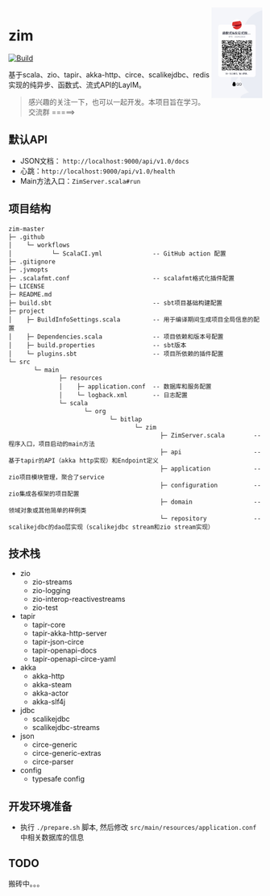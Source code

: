 <img align="right" width="20%" height="10%" src="./qq_group.JPG" alt="https://dreamylost.cn">

# zim
[![Build](https://github.com/bitlap/zim/actions/workflows/ScalaCI.yml/badge.svg?branch=master)](https://github.com/bitlap/zim/actions/workflows/ScalaCI.yml)

基于scala、zio、tapir、akka-http、circe、scalikejdbc、redis实现的纯异步、函数式、流式API的LayIM。

> 感兴趣的关注一下，也可以一起开发。本项目旨在学习。  交流群 =====>

## 默认API 

- JSON文档： `http://localhost:9000/api/v1.0/docs`
- 心跳：`http://localhost:9000/api/v1.0/health`
- Main方法入口：`ZimServer.scala#run`

## 项目结构

```
zim-master
├─ .github
│    └─ workflows   
│           └─ ScalaCI.yml              -- GitHub action 配置
├─ .gitignore
├─ .jvmopts
├─ .scalafmt.conf                       -- scalafmt格式化插件配置
├─ LICENSE
├─ README.md
├─ build.sbt                            -- sbt项目基础构建配置
├─ project
│    ├─ BuildInfoSettings.scala         -- 用于编译期间生成项目全局信息的配置
│    ├─ Dependencies.scala              -- 项目依赖和版本号配置
│    ├─ build.properties                -- sbt版本
│    └─ plugins.sbt                     -- 项目所依赖的插件配置
└─ src
       └─ main
              ├─ resources
              │    ├─ application.conf  -- 数据库和服务配置
              │    └─ logback.xml       -- 日志配置
              └─ scala
                     └─ org
                            └─ bitlap
                                   └─ zim
                                          ├─ ZimServer.scala        -- 程序入口，项目启动的main方法
                                          ├─ api                    -- 基于tapir的API（akka http实现）和Endpoint定义
                                          ├─ application            -- zio项目模块管理，聚合了service
                                          ├─ configuration          -- zio集成各框架的项目配置
                                          ├─ domain                 -- 领域对象或其他简单的样例类
                                          └─ repository             -- scalikejdbc的dao层实现（scalikejdbc stream和zio stream实现）
```

## 技术栈

- zio
  - zio-streams
  - zio-logging
  - zio-interop-reactivestreams
  - zio-test
- tapir
  - tapir-core
  - tapir-akka-http-server
  - tapir-json-circe
  - tapir-openapi-docs
  - tapir-openapi-circe-yaml
- akka
  - akka-http
  - akka-steam
  - akka-actor
  - akka-slf4j
- jdbc
  - scalikejdbc 
  - scalikejdbc-streams
- json 
  - circe-generic
  - circe-generic-extras
  - circe-parser
- config
  - typesafe config 

## 开发环境准备

* 执行 `./prepare.sh` 脚本, 然后修改 `src/main/resources/application.conf` 中相关数据库的信息

## TODO

搬砖中。。。
